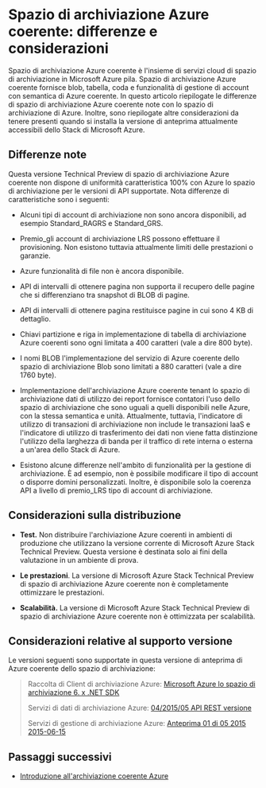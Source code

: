 
<properties
    pageTitle="Spazio di archiviazione Azure coerente: differenze e considerazioni | Microsoft Azure"
    description="Comprendere le differenze di archiviazione Azure e altre considerazioni sulla distribuzione di spazio di archiviazione Azure coerenti."
    services="azure-stack"
    documentationCenter=""
    authors="MChadalapaka"
    manager="siroy"
    editor=""/>

<tags
    ms.service="azure-stack"
    ms.workload="na"
    ms.tgt_pltfrm="na"
    ms.devlang="na"
    ms.topic="get-started-article"
    ms.date="09/26/2016"
    ms.author="mchad"/>

# <a name="azure-consistent-storage-differences-and-considerations"></a>Spazio di archiviazione Azure coerente: differenze e considerazioni

Spazio di archiviazione Azure coerente è l'insieme di servizi cloud di spazio di archiviazione in Microsoft Azure pila. Spazio di archiviazione Azure coerente fornisce blob, tabella, coda e funzionalità di gestione di account con semantica di Azure coerente. In questo articolo riepilogate le differenze di spazio di archiviazione Azure coerente note con lo spazio di archiviazione di Azure. Inoltre, sono riepilogate altre considerazioni da tenere presenti quando si installa la versione di anteprima attualmente accessibili dello Stack di Microsoft Azure.

<span id="Concepts" class="anchor"><span id="_Toc386544169" class="anchor"><span id="_Toc389466742" class="anchor"><span id="_Ref428966996" class="anchor"><span id="_Toc433223853" class="anchor"></span></span></span></span></span>
## <a name="known-differences"></a>Differenze note

Questa versione Technical Preview di spazio di archiviazione Azure coerente non dispone di uniformità caratteristica 100% con Azure lo spazio di archiviazione per le versioni di API supportate. Nota differenze di caratteristiche sono i seguenti:

-   Alcuni tipi di account di archiviazione non sono ancora disponibili, ad esempio Standard\_RAGRS e Standard\_GRS.

-   Premio\_gli account di archiviazione LRS possono effettuare il provisioning. Non esistono tuttavia attualmente limiti delle prestazioni o garanzie.

-   Azure funzionalità di file non è ancora disponibile.

-   API di intervalli di ottenere pagina non supporta il recupero delle pagine che si differenziano tra snapshot di BLOB di pagine.

-   API di intervalli di ottenere pagina restituisce pagine in cui sono 4 KB di dettaglio.

-   Chiavi partizione e riga in implementazione di tabella di archiviazione Azure coerenti sono ogni limitata a 400 caratteri (vale a dire 800 byte).

-   I nomi BLOB l'implementazione del servizio di Azure coerente dello spazio di archiviazione Blob sono limitati a 880 caratteri (vale a dire 1760 byte).

-   Implementazione dell'archiviazione Azure coerente tenant lo spazio di archiviazione dati di utilizzo dei report fornisce contatori l'uso dello spazio di archiviazione che sono uguali a quelli disponibili nelle Azure, con la stessa semantica e unità. Attualmente, tuttavia, l'indicatore di utilizzo di transazioni di archiviazione non include le transazioni IaaS e l'indicatore di utilizzo di trasferimento dei dati non viene fatta distinzione l'utilizzo della larghezza di banda per il traffico di rete interna o esterna a un'area dello Stack di Azure.

-   Esistono alcune differenze nell'ambito di funzionalità per la gestione di archiviazione. È ad esempio, non è possibile modificare il tipo di account o disporre domini personalizzati. Inoltre, è disponibile solo la coerenza API a livello di premio\_LRS tipo di account di archiviazione.

## <a name="deployment-considerations"></a>Considerazioni sulla distribuzione

-   **Test.** Non distribuire l'archiviazione Azure coerenti in ambienti di produzione che utilizzano la versione corrente di Microsoft Azure Stack Technical Preview. Questa versione è destinata solo ai fini della valutazione in un ambiente di prova.

-   **Le prestazioni**. La versione di Microsoft Azure Stack Technical Preview di spazio di archiviazione Azure coerente non è completamente ottimizzare le prestazioni.

-   **Scalabilità.** La versione di Microsoft Azure Stack Technical Preview di spazio di archiviazione Azure coerente non è ottimizzata per scalabilità.

## <a name="version-support-considerations"></a>Considerazioni relative al supporto versione

Le versioni seguenti sono supportate in questa versione di anteprima di Azure coerente dello spazio di archiviazione:

> Raccolta di Client di archiviazione Azure: [Microsoft Azure lo spazio di archiviazione 6. x .NET SDK](http://www.nuget.org/packages/WindowsAzure.Storage/6.2.0)
>
> Servizi di dati di archiviazione Azure: [04/2015/05 API REST versione](https://msdn.microsoft.com/library/azure/mt705637.aspx)
>
> Servizi di gestione di archiviazione Azure: [Anteprima 01 di 05 2015](https://msdn.microsoft.com/library/azure/mt163683.aspx)
> [2015-06-15](https://msdn.microsoft.com/library/azure/mt163683.aspx)
## <a name="next-steps"></a>Passaggi successivi

-   [Introduzione all'archiviazione coerente Azure](azure-stack-storage-overview.md)
